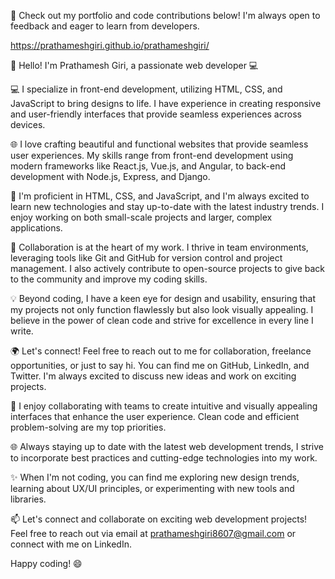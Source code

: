 🌟 Check out my portfolio and code contributions below! I'm always open to feedback and eager to learn from developers.

https://prathameshgiri.github.io/prathameshgiri/

👋 Hello! I'm Prathamesh Giri, a passionate web developer 💻

💻 I specialize in front-end development, utilizing HTML, CSS, and JavaScript to bring designs to life. I have experience in creating responsive and user-friendly interfaces that provide seamless experiences across devices.

🌐 I love crafting beautiful and functional websites that provide seamless user experiences. My skills range from front-end development using modern frameworks like React.js, Vue.js, and Angular, to back-end development with Node.js, Express, and Django.

🔨 I'm proficient in HTML, CSS, and JavaScript, and I'm always excited to learn new technologies and stay up-to-date with the latest industry trends. I enjoy working on both small-scale projects and larger, complex applications.

🚀 Collaboration is at the heart of my work. I thrive in team environments, leveraging tools like Git and GitHub for version control and project management. I also actively contribute to open-source projects to give back to the community and improve my coding skills.

💡 Beyond coding, I have a keen eye for design and usability, ensuring that my projects not only function flawlessly but also look visually appealing. I believe in the power of clean code and strive for excellence in every line I write.

🌍 Let's connect! Feel free to reach out to me for collaboration, freelance opportunities, or just to say hi. You can find me on GitHub, LinkedIn, and Twitter. I'm always excited to discuss new ideas and work on exciting projects.

🚀 I enjoy collaborating with teams to create intuitive and visually appealing interfaces that enhance the user experience. Clean code and efficient problem-solving are my top priorities.

🌐 Always staying up to date with the latest web development trends, I strive to incorporate best practices and cutting-edge technologies into my work.

✨ When I'm not coding, you can find me exploring new design trends, learning about UX/UI principles, or experimenting with new tools and libraries.

📫 Let's connect and collaborate on exciting web development projects! Feel free to reach out via email at prathameshgiri8607@gmail.com or connect with me on LinkedIn.

Happy coding! 😄
